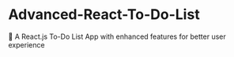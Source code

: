# Advanced-React-To-Do-List
📃 A React.js To-Do List App with enhanced features for better user experience
